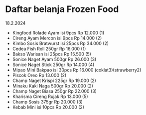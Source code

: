 Daftar belanja Frozen Food
=
18.2.2024
* Kingfood Rolade Ayam isi 9pcs Rp 12.000 (1)
* Cireng Ayam Mercon isi 9pcs Rp 14.000 (2)
* Kimbo Sosis Bratwurst isi 25pcs Rp 34.000 (2)
* Cedea Fish Roll 250gr Rp 16.000 (1)
* Bakso Warisan isi 25pcs Rp 15.500 (5)
* Sonice Naget Ayam 500gr Rp 26.000 (3)
* Sonice Naget Stick 250gr Rp 14.000 (4)
* Mipao Mini Bakpao isi 30pcs Rp 16.000 (coklat3)(strawberry2)
* Piscok Oreo Rp 13.000 (2)
* Champ Naget Krispi 225gr Rp 19.000 (2)
* Minaku Kaki Naga 500gr Rp 20.000 (2)
* Champ Naget Biasa 250gr Rp 22.000 (3)
* Kharisma Cireng Rujak Rp 13.000 (5)
* Champ Sosis 375gr Rp 20.000 (3)
* Kebab Mini isi 10pcs Rp 20.000 (2)


